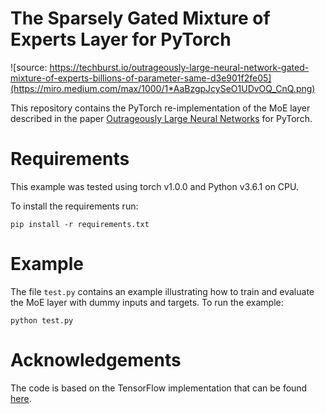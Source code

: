 # The Sparsely Gated Mixture of Experts Layer for PyTorch


![source: https://techburst.io/outrageously-large-neural-network-gated-mixture-of-experts-billions-of-parameter-same-d3e901f2fe05](https://miro.medium.com/max/1000/1*AaBzgpJcySeO1UDvOQ_CnQ.png)


This repository contains the PyTorch re-implementation of the MoE layer described in the paper [Outrageously Large Neural Networks](https://arxiv.org/abs/1701.06538) for PyTorch. 

# Requirements
This example was tested using torch v1.0.0 and Python v3.6.1 on CPU.

To install the requirements run:

```pip install -r requirements.txt```


# Example

The file ```test.py``` contains an example illustrating how to train and evaluate the MoE layer with dummy inputs and targets. To run the example:

```python test.py```



# Acknowledgements

The code is based on the TensorFlow implementation that can be found [here](https://github.com/tensorflow/tensor2tensor/blob/master/tensor2tensor/utils/expert_utils.py).
